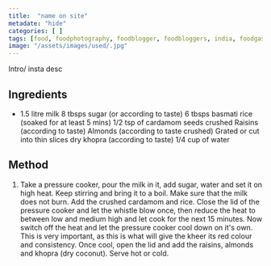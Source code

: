 ```yaml
---
title:  "name on site"
metadate: "hide"
categories: [ ]
tags: [food, foodphotography, foodblogger, foodbloggers, india, foodgasm, indianfood, love, foodcoma, foodporn,indiancooking, indianrecipe, foodlovers, indianfood, indianfoodbloggers, foodiesofinstagram, foodlove, indian, indiancouple, eatlocal, eathealthy, eatwell, desifood, trending, tasty, taste, yummyinmytummy, foodie, instafood, instafoodie, foodstagram, instagood, passionatepaprika, foodblog, easy, indian, recipe, mothersrecipe, cooking, easycooking, easyrecipe, simple, simplefood ]
image: "/assets/images/used/.jpg"
---
```


Intro/ insta desc 

## Ingredients

- 1.5 litre milk
8 tbsps sugar (or according to taste)
6 tbsps basmati rice (soaked for at least 5 mins)
1/2 tsp of cardamom seeds crushed
Raisins (according to taste)
Almonds (according to taste crushed)
Grated or cut into thin slices dry khopra (according to taste)
1/4 cup of water

## Method

1. Take a pressure cooker, pour the milk in it, add sugar, water and set it on high heat. Keep stirring and bring it to a boil. Make sure that the milk does not burn.
Add the crushed cardamom and rice.
Close the lid of the pressure cooker and let the whistle blow once, then reduce the heat to between low and medium high and let cook for the next 15 minutes.
Now switch off the heat and let the pressure cooker cool down on it's own. This is very important, as this is what will give the kheer its red colour and consistency.
Once cool, open the lid and add the raisins, almonds and khopra (dry coconut).
Serve hot or cold.

